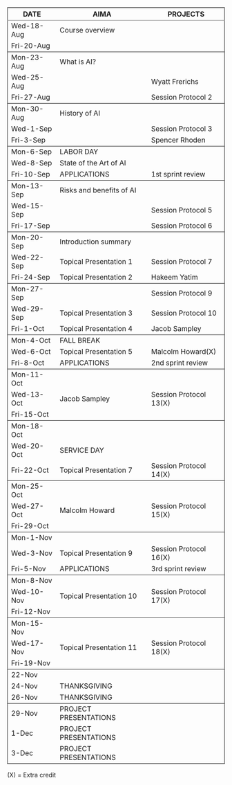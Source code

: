 <table border="2" cellspacing="0" cellpadding="6" rules="groups" frame="hsides">


<colgroup>
<col  class="org-left" />

<col  class="org-left" />

<col  class="org-left" />
</colgroup>
<thead>
<tr>
<th scope="col" class="org-left">DATE</th>
<th scope="col" class="org-left">AIMA</th>
<th scope="col" class="org-left">PROJECTS</th>
</tr>
</thead>

<tbody>
<tr>
<td class="org-left">Wed-18-Aug</td>
<td class="org-left">Course overview</td>
<td class="org-left">&#xa0;</td>
</tr>


<tr>
<td class="org-left">Fri-20-Aug</td>
<td class="org-left">&#xa0;</td>
<td class="org-left">&#xa0;</td>
</tr>
</tbody>

<tbody>
<tr>
<td class="org-left">Mon-23-Aug</td>
<td class="org-left">What is AI?</td>
<td class="org-left">&#xa0;</td>
</tr>


<tr>
<td class="org-left">Wed-25-Aug</td>
<td class="org-left">&#xa0;</td>
<td class="org-left">Wyatt Frerichs</td>
</tr>


<tr>
<td class="org-left">Fri-27-Aug</td>
<td class="org-left">&#xa0;</td>
<td class="org-left">Session Protocol 2</td>
</tr>
</tbody>

<tbody>
<tr>
<td class="org-left">Mon-30-Aug</td>
<td class="org-left">History of AI</td>
<td class="org-left">&#xa0;</td>
</tr>


<tr>
<td class="org-left">Wed-1-Sep</td>
<td class="org-left">&#xa0;</td>
<td class="org-left">Session Protocol 3</td>
</tr>


<tr>
<td class="org-left">Fri-3-Sep</td>
<td class="org-left">&#xa0;</td>
<td class="org-left">Spencer Rhoden</td>
</tr>
</tbody>

<tbody>
<tr>
<td class="org-left">Mon-6-Sep</td>
<td class="org-left">LABOR DAY</td>
<td class="org-left">&#xa0;</td>
</tr>


<tr>
<td class="org-left">Wed-8-Sep</td>
<td class="org-left">State of the Art of AI</td>
<td class="org-left">&#xa0;</td>
</tr>


<tr>
<td class="org-left">Fri-10-Sep</td>
<td class="org-left">APPLICATIONS</td>
<td class="org-left">1st sprint review</td>
</tr>
</tbody>

<tbody>
<tr>
<td class="org-left">Mon-13-Sep</td>
<td class="org-left">Risks and benefits of AI</td>
<td class="org-left">&#xa0;</td>
</tr>


<tr>
<td class="org-left">Wed-15-Sep</td>
<td class="org-left">&#xa0;</td>
<td class="org-left">Session Protocol 5</td>
</tr>


<tr>
<td class="org-left">Fri-17-Sep</td>
<td class="org-left">&#xa0;</td>
<td class="org-left">Session Protocol 6</td>
</tr>
</tbody>

<tbody>
<tr>
<td class="org-left">Mon-20-Sep</td>
<td class="org-left">Introduction summary</td>
<td class="org-left">&#xa0;</td>
</tr>


<tr>
<td class="org-left">Wed-22-Sep</td>
<td class="org-left">Topical Presentation 1</td>
<td class="org-left">Session Protocol 7</td>
</tr>


<tr>
<td class="org-left">Fri-24-Sep</td>
<td class="org-left">Topical Presentation 2</td>
<td class="org-left">Hakeem Yatim</td>
</tr>
</tbody>

<tbody>
<tr>
<td class="org-left">Mon-27-Sep</td>
<td class="org-left">&#xa0;</td>
<td class="org-left">Session Protocol 9</td>
</tr>


<tr>
<td class="org-left">Wed-29-Sep</td>
<td class="org-left">Topical Presentation 3</td>
<td class="org-left">Session Protocol 10</td>
</tr>


<tr>
<td class="org-left">Fri-1-Oct</td>
<td class="org-left">Topical Presentation 4</td>
<td class="org-left">Jacob Sampley</td>
</tr>
</tbody>

<tbody>
<tr>
<td class="org-left">Mon-4-Oct</td>
<td class="org-left">FALL BREAK</td>
<td class="org-left">&#xa0;</td>
</tr>


<tr>
<td class="org-left">Wed-6-Oct</td>
<td class="org-left">Topical Presentation 5</td>
<td class="org-left">Malcolm Howard(X)</td>
</tr>


<tr>
<td class="org-left">Fri-8-Oct</td>
<td class="org-left">APPLICATIONS</td>
<td class="org-left">2nd sprint review</td>
</tr>
</tbody>

<tbody>
<tr>
<td class="org-left">Mon-11-Oct</td>
<td class="org-left">&#xa0;</td>
<td class="org-left">&#xa0;</td>
</tr>


<tr>
<td class="org-left">Wed-13-Oct</td>
<td class="org-left">Jacob Sampley</td>
<td class="org-left">Session Protocol 13(X)</td>
</tr>


<tr>
<td class="org-left">Fri-15-Oct</td>
<td class="org-left">&#xa0;</td>
<td class="org-left">&#xa0;</td>
</tr>
</tbody>

<tbody>
<tr>
<td class="org-left">Mon-18-Oct</td>
<td class="org-left">&#xa0;</td>
<td class="org-left">&#xa0;</td>
</tr>


<tr>
<td class="org-left">Wed-20-Oct</td>
<td class="org-left">SERVICE DAY</td>
<td class="org-left">&#xa0;</td>
</tr>


<tr>
<td class="org-left">Fri-22-Oct</td>
<td class="org-left">Topical Presentation 7</td>
<td class="org-left">Session Protocol 14(X)</td>
</tr>
</tbody>

<tbody>
<tr>
<td class="org-left">Mon-25-Oct</td>
<td class="org-left">&#xa0;</td>
<td class="org-left">&#xa0;</td>
</tr>


<tr>
<td class="org-left">Wed-27-Oct</td>
<td class="org-left">Malcolm Howard</td>
<td class="org-left">Session Protocol 15(X)</td>
</tr>


<tr>
<td class="org-left">Fri-29-Oct</td>
<td class="org-left">&#xa0;</td>
<td class="org-left">&#xa0;</td>
</tr>
</tbody>

<tbody>
<tr>
<td class="org-left">Mon-1-Nov</td>
<td class="org-left">&#xa0;</td>
<td class="org-left">&#xa0;</td>
</tr>


<tr>
<td class="org-left">Wed-3-Nov</td>
<td class="org-left">Topical Presentation 9</td>
<td class="org-left">Session Protocol 16(X)</td>
</tr>


<tr>
<td class="org-left">Fri-5-Nov</td>
<td class="org-left">APPLICATIONS</td>
<td class="org-left">3rd sprint review</td>
</tr>
</tbody>

<tbody>
<tr>
<td class="org-left">Mon-8-Nov</td>
<td class="org-left">&#xa0;</td>
<td class="org-left">&#xa0;</td>
</tr>


<tr>
<td class="org-left">Wed-10-Nov</td>
<td class="org-left">Topical Presentation 10</td>
<td class="org-left">Session Protocol 17(X)</td>
</tr>


<tr>
<td class="org-left">Fri-12-Nov</td>
<td class="org-left">&#xa0;</td>
<td class="org-left">&#xa0;</td>
</tr>
</tbody>

<tbody>
<tr>
<td class="org-left">Mon-15-Nov</td>
<td class="org-left">&#xa0;</td>
<td class="org-left">&#xa0;</td>
</tr>


<tr>
<td class="org-left">Wed-17-Nov</td>
<td class="org-left">Topical Presentation 11</td>
<td class="org-left">Session Protocol 18(X)</td>
</tr>


<tr>
<td class="org-left">Fri-19-Nov</td>
<td class="org-left">&#xa0;</td>
<td class="org-left">&#xa0;</td>
</tr>
</tbody>

<tbody>
<tr>
<td class="org-left">22-Nov</td>
<td class="org-left">&#xa0;</td>
<td class="org-left">&#xa0;</td>
</tr>


<tr>
<td class="org-left">24-Nov</td>
<td class="org-left">THANKSGIVING</td>
<td class="org-left">&#xa0;</td>
</tr>


<tr>
<td class="org-left">26-Nov</td>
<td class="org-left">THANKSGIVING</td>
<td class="org-left">&#xa0;</td>
</tr>
</tbody>

<tbody>
<tr>
<td class="org-left">29-Nov</td>
<td class="org-left">PROJECT PRESENTATIONS</td>
<td class="org-left">&#xa0;</td>
</tr>


<tr>
<td class="org-left">1-Dec</td>
<td class="org-left">PROJECT PRESENTATIONS</td>
<td class="org-left">&#xa0;</td>
</tr>


<tr>
<td class="org-left">3-Dec</td>
<td class="org-left">PROJECT PRESENTATIONS</td>
<td class="org-left">&#xa0;</td>
</tr>
</tbody>
</table>

(X) = Extra credit

